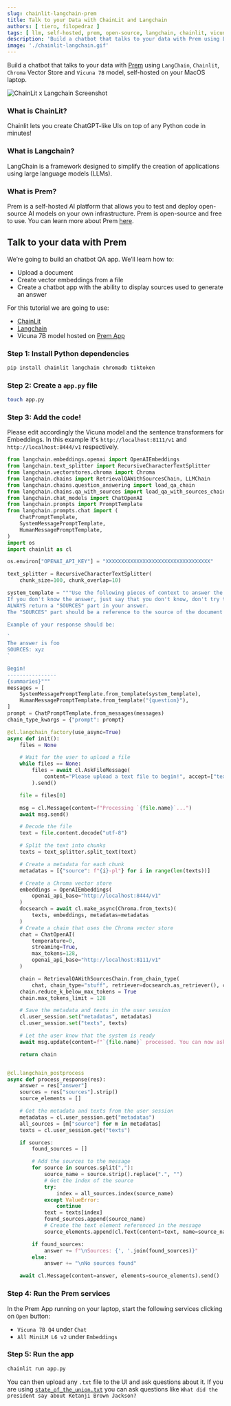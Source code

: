 ```yaml
---
slug: chainlit-langchain-prem
title: Talk to your Data with ChainLit and Langchain
authors: [ tiero, filopedraz ]
tags: [ llm, self-hosted, prem, open-source, langchain, chainlit, vicuna-7b, chroma, vector-store ]
description: 'Build a chatbot that talks to your data with Prem using LangChain, Chainlit, Chroma Vector Store and Vicuna 7B model, self-hosted on your MacOS laptop.'
image: './chainlit-langchain.gif'
---
```

<!--truncate-->
Build a chatbot that talks to your data with [Prem](https://premai.io) using `LangChain`, `Chainlit`, `Chroma` Vector Store and `Vicuna 7B` model, self-hosted on your MacOS laptop.

![ChainLit x Langchain Screenshot](./chainlit-langchain.gif)

### What is ChainLit?

Chainlit lets you create ChatGPT-like UIs on top of any Python code in minutes!

### What is Langchain?

LangChain is a framework designed to simplify the creation of applications using large language models (LLMs).

### What is Prem?

Prem is a self-hosted AI platform that allows you to test and deploy open-source AI models on your own infrastructure. Prem is open-source and free to use. You can learn more about Prem [here](https://premai.io).


## Talk to your data with Prem

We’re going to build an chatbot QA app. We’ll learn how to:

- Upload a document
- Create vector embeddings from a file
- Create a chatbot app with the ability to display sources used to generate an answer


For this tutorial we are going to use:

- [ChainLit](https://chainlit.io)
- [Langchain](https://docs.langchain.com/docs)
- Vicuna 7B model hosted on [Prem App](https://premai.io)

### Step 1: Install Python dependencies

```bash
pip install chainlit langchain chromadb tiktoken
```

### Step 2: Create a `app.py` file

```bash
touch app.py
```

### Step 3: Add the code!

Please edit accordingly the Vicuna model and the sentence transformers for Embeddings. In this example it's `http://localhost:8111/v1` and `http://localhost:8444/v1` respectively.

```python
from langchain.embeddings.openai import OpenAIEmbeddings
from langchain.text_splitter import RecursiveCharacterTextSplitter
from langchain.vectorstores.chroma import Chroma
from langchain.chains import RetrievalQAWithSourcesChain, LLMChain
from langchain.chains.question_answering import load_qa_chain
from langchain.chains.qa_with_sources import load_qa_with_sources_chain
from langchain.chat_models import ChatOpenAI
from langchain.prompts import PromptTemplate
from langchain.prompts.chat import (
    ChatPromptTemplate,
    SystemMessagePromptTemplate,
    HumanMessagePromptTemplate,
)
import os
import chainlit as cl

os.environ["OPENAI_API_KEY"] = "XXXXXXXXXXXXXXXXXXXXXXXXXXXXXXXXXX"

text_splitter = RecursiveCharacterTextSplitter(
    chunk_size=100, chunk_overlap=10)

system_template = """Use the following pieces of context to answer the users question.
If you don't know the answer, just say that you don't know, don't try to make up an answer.
ALWAYS return a "SOURCES" part in your answer.
The "SOURCES" part should be a reference to the source of the document from which you got your answer.

Example of your response should be:

`
The answer is foo
SOURCES: xyz
`

Begin!
----------------
{summaries}"""
messages = [
    SystemMessagePromptTemplate.from_template(system_template),
    HumanMessagePromptTemplate.from_template("{question}"),
]
prompt = ChatPromptTemplate.from_messages(messages)
chain_type_kwargs = {"prompt": prompt}

@cl.langchain_factory(use_async=True)
async def init():
    files = None

    # Wait for the user to upload a file
    while files == None:
        files = await cl.AskFileMessage(
            content="Please upload a text file to begin!", accept=["text/plain"]
        ).send()

    file = files[0]

    msg = cl.Message(content=f"Processing `{file.name}`...")
    await msg.send()

    # Decode the file
    text = file.content.decode("utf-8")

    # Split the text into chunks
    texts = text_splitter.split_text(text)

    # Create a metadata for each chunk
    metadatas = [{"source": f"{i}-pl"} for i in range(len(texts))]

    # Create a Chroma vector store
    embeddings = OpenAIEmbeddings(
        openai_api_base="http://localhost:8444/v1"
    )
    docsearch = await cl.make_async(Chroma.from_texts)(
        texts, embeddings, metadatas=metadatas
    )
    # Create a chain that uses the Chroma vector store
    chat = ChatOpenAI(
        temperature=0,
        streaming=True,
        max_tokens=128,
        openai_api_base="http://localhost:8111/v1"
    )

    chain = RetrievalQAWithSourcesChain.from_chain_type(
        chat, chain_type="stuff", retriever=docsearch.as_retriever(), chain_type_kwargs=chain_type_kwargs)
    chain.reduce_k_below_max_tokens = True
    chain.max_tokens_limit = 128

    # Save the metadata and texts in the user session
    cl.user_session.set("metadatas", metadatas)
    cl.user_session.set("texts", texts)

    # Let the user know that the system is ready
    await msg.update(content=f"`{file.name}` processed. You can now ask questions!")

    return chain


@cl.langchain_postprocess
async def process_response(res):
    answer = res["answer"]
    sources = res["sources"].strip()
    source_elements = []

    # Get the metadata and texts from the user session
    metadatas = cl.user_session.get("metadatas")
    all_sources = [m["source"] for m in metadatas]
    texts = cl.user_session.get("texts")

    if sources:
        found_sources = []

        # Add the sources to the message
        for source in sources.split(","):
            source_name = source.strip().replace(".", "")
            # Get the index of the source
            try:
                index = all_sources.index(source_name)
            except ValueError:
                continue
            text = texts[index]
            found_sources.append(source_name)
            # Create the text element referenced in the message
            source_elements.append(cl.Text(content=text, name=source_name))

        if found_sources:
            answer += f"\nSources: {', '.join(found_sources)}"
        else:
            answer += "\nNo sources found"

    await cl.Message(content=answer, elements=source_elements).send()
```

### Step 4: Run the Prem services

In the Prem App running on your laptop, start the following services clicking on `Open` button:

- `Vicuna 7B Q4` under `Chat`
- `All MiniLM L6 v2` under `Embeddings`


### Step 5: Run the app

```bash
chainlit run app.py
```

You can then upload any `.txt` file to the UI and ask questions about it. If you are using [`state_of_the_union.txt`](https://github.com/hwchase17/langchain/blob/master/docs/extras/modules/state_of_the_union.txt) you can ask questions like `What did the president say about Ketanji Brown Jackson?`

